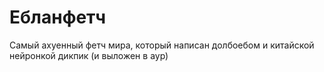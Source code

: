 # Ебланфетч
Самый ахуенный фетч мира, который написан долбоебом и китайской нейронкой дикпик (и выложен в аур)

